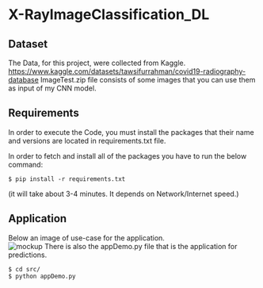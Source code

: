 # X-RayImageClassification_DL

## Dataset
The Data, for this project, were collected from Kaggle. https://www.kaggle.com/datasets/tawsifurrahman/covid19-radiography-database
ImageTest.zip file consists of some images that you can use them as input of my CNN model.

## Requirements

In order to execute the Code, you must install the packages that their name and versions are located in requirements.txt file.

In order to fetch and install all of the packages you have to run the below command:
```
$ pip install -r requirements.txt

```
(it will take about 3-4 minutes. It depends on Network/Internet speed.)

## Application
Below an image of use-case for the application.  
![mockup](https://github.com/icsd13152/X-RayImageClassification_DL/blob/main/mockup/mockup.PNGraw=true)
There is also the appDemo.py file that is the application for predictions.

```
$ cd src/
$ python appDemo.py

```